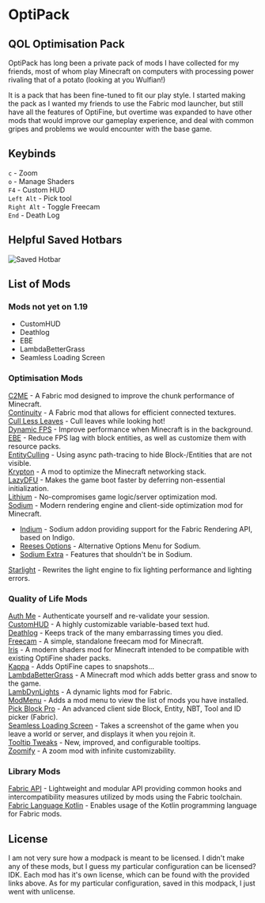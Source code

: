 # OptiPack
## QOL Optimisation Pack

OptiPack has long been a private pack of mods I have collected for my friends, most of whom play Minecraft on computers with processing power rivaling that of a potato (looking at you Wulfian!)

It is a pack that has been fine-tuned to fit our play style. I started making the pack as I wanted my friends to use the Fabric mod launcher, but still have all the features of OptiFine, but overtime was expanded to have other mods that would improve our gameplay experience, and deal with common gripes and problems we would encounter with the base game.

## Keybinds
`c` - Zoom\
`o` - Manage Shaders\
`F4` - Custom HUD\
`Left Alt` - Pick tool\
`Right Alt` - Toggle Freecam\
`End` - Death Log

## Helpful Saved Hotbars
![Saved Hotbar](https://i.imgur.com/qB9sy95.png)

## List of Mods
### Mods not yet on 1.19
- CustomHUD
- Deathlog
- EBE
- LambdaBetterGrass
- Seamless Loading Screen

### Optimisation Mods
[C2ME](https://modrinth.com/mod/c2me-fabric) - A Fabric mod designed to improve the chunk performance of Minecraft.\
[Continuity](https://modrinth.com/mod/continuity) -  A Fabric mod that allows for efficient connected textures.\
[Cull Less Leaves](https://modrinth.com/mod/cull-less-leaves) -  Cull leaves while looking hot!\
[Dynamic FPS](https://modrinth.com/mod/dynamic-fps) -  Improve performance when Minecraft is in the background.\
[EBE](https://modrinth.com/mod/ebe) -  Reduce FPS lag with block entities, as well as customize them with resource packs.\
[EntityCulling](https://modrinth.com/mod/entityculling) -  Using async path-tracing to hide Block-/Entities that are not visible.\
[Krypton](https://modrinth.com/mod/krypton) -  A mod to optimize the Minecraft networking stack.\
[LazyDFU](https://modrinth.com/mod/lazydfu) -  Makes the game boot faster by deferring non-essential initialization.\
[Lithium](https://modrinth.com/mod/lithium) -  No-compromises game logic/server optimization mod.\
[Sodium](https://modrinth.com/mod/sodium) -  Modern rendering engine and client-side optimization mod for Minecraft.
- [Indium](https://modrinth.com/mod/indium) -  Sodium addon providing support for the Fabric Rendering API, based on Indigo.
- [Reeses Options](https://modrinth.com/mod/reeses-sodium-options) -  Alternative Options Menu for Sodium.
- [Sodium Extra](https://modrinth.com/mod/sodium-extra) -  Features that shouldn't be in Sodium.

[Starlight](https://modrinth.com/mod/starlight) -  Rewrites the light engine to fix lighting performance and lighting errors.

### Quality of Life Mods
[Auth Me](https://modrinth.com/mod/auth-me) -  Authenticate yourself and re-validate your session.\
[CustomHUD](https://modrinth.com/mod/customhud) -  A highly customizable variable-based text hud.\
[Deathlog](https://modrinth.com/mod/deathlog) -  Keeps track of the many embarrassing times you died.\
[Freecam](https://github.com/hashalite/Freecam) - A simple, standalone freecam mod for Minecraft.\
[Iris](https://modrinth.com/mod/iris) -  A modern shaders mod for Minecraft intended to be compatible with existing OptiFine shader packs.\
[Kappa](https://modrinth.com/mod/kappa) - Adds OptiFine capes to snapshots...\
[LambdaBetterGrass](https://modrinth.com/mod/lambdabettergrass) -  A Minecraft mod which adds better grass and snow to the game.\
[LambDynLights](https://modrinth.com/mod/lambdynamiclights) -  A dynamic lights mod for Fabric.\
[ModMenu](https://modrinth.com/mod/modmenu) -  Adds a mod menu to view the list of mods you have installed.\
[Pick Block Pro](https://modrinth.com/mod/pick-block-pro) -  An advanced client side Block, Entity, NBT, Tool and ID picker (Fabric).\
[Seamless Loading Screen](https://modrinth.com/mod/seamless-loading-screen) -  Takes a screenshot of the game when you leave a world or server, and displays it when you rejoin it.\
[Tooltip Tweaks](https://modrinth.com/mod/tooltiptweaks) -  New, improved, and configurable tooltips.\
[Zoomify](https://modrinth.com/mod/zoomify) -  A zoom mod with infinite customizability.

### Library Mods
[Fabric API](https://modrinth.com/mod/fabric-api) -  Lightweight and modular API providing common hooks and intercompatibility measures utilized by mods using the Fabric toolchain.\
[Fabric Language Kotlin](https://modrinth.com/mod/fabric-language-kotlin) - Enables usage of the Kotlin programming language for Fabric mods.

## License
I am not very sure how a modpack is meant to be licensed. I didn't make any of these mods, but I guess my particular configuration can be licensed? IDK. Each mod has it's own license, which can be found with the provided links above. As for my particular configuration, saved in this modpack, I just went with unlicense.
